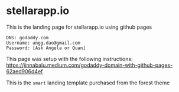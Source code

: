 stellarapp.io
========
This is the landing page for stellarapp.io using github pages

```
DNS: godaddy.com
Username: angg.dao@gmail.com
Password: [Ask Angela or Quan]
```

This page was setup with the following instructions:
https://jinnabalu.medium.com/godaddy-domain-with-github-pages-62aed906d4ef

This is the `smart` landing template purchased from the forest theme
